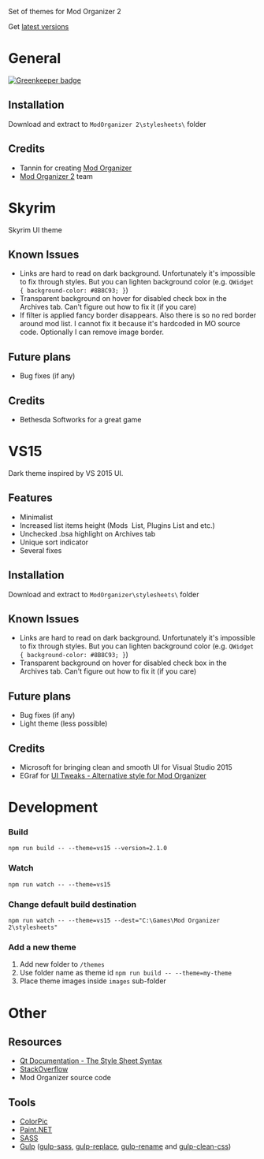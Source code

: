 Set of themes for Mod Organizer 2

Get [latest versions](https://github.com/nikolay-borzov/modorganizer-themes/releases)

# General

[![Greenkeeper badge](https://badges.greenkeeper.io/nikolay-borzov/modorganizer-themes.svg)](https://greenkeeper.io/)

## Installation
Download and extract to `ModOrganizer 2\stylesheets\` folder

## Credits
* Tannin for creating [Mod Organizer](http://www.nexusmods.com/skyrim/mods/1334/?)
* [Mod Organizer 2](https://github.com/ModOrganizer2/modorganizer) team 

# Skyrim

Skyrim UI theme

## Known Issues
* Links are hard to read on dark background. Unfortunately it's impossible to fix through styles. But you can lighten background color (e.g. `QWidget { background-color: #8B8C93; }`)
* Transparent background on hover for disabled check box in the Archives tab. Can't figure out how to fix it (if you care)
* If filter is applied fancy border disappears. Also there is so no red border around mod list. I cannot fix it because it's hardcoded in MO source code. Optionally I can remove image border. 

## Future plans
* Bug fixes (if any)

## Credits
* Bethesda Softworks for a great game

# VS15

Dark theme inspired by VS 2015 UI.

## Features
* Minimalist
* Increased list items height (Mods  List, Plugins List and etc.)
* Unchecked .bsa highlight on Archives tab
* Unique sort indicator
* Several fixes

## Installation
Download and extract to `ModOrganizer\stylesheets\` folder

## Known Issues
* Links are hard to read on dark background. Unfortunately it's impossible to fix through styles. But you can lighten background color (e.g. `QWidget { background-color: #8B8C93; }`)
* Transparent background on hover for disabled check box in the Archives tab. Can't figure out how to fix it (if you care)

## Future plans
* Bug fixes (if any)
* Light theme (less possible)

## Credits
* Microsoft for bringing clean and smooth UI for Visual Studio 2015
* EGraf for [UI Tweaks - Alternative style for Mod Organizer](http://www.nexusmods.com/skyrim/mods/70774/?)


# Development

### Build
```
npm run build -- --theme=vs15 --version=2.1.0
```

### Watch
```
npm run watch -- --theme=vs15
```

### Change default build destination
```
npm run watch -- --theme=vs15 --dest="C:\Games\Mod Organizer 2\stylesheets"
```

### Add a new theme
1. Add new folder to `/themes`
2. Use folder name as theme id `npm run build -- --theme=my-theme`
3. Place theme images inside `images` sub-folder

# Other

## Resources
* [Qt Documentation - The Style Sheet Syntax](http://doc.qt.io/qt-5/stylesheet-syntax.html)
* [StackOverflow](http://stackoverflow.com/)
* Mod Organizer source code

## Tools
* [ColorPic](http://www.iconico.com/colorpic/)
* [Paint.NET](http://www.getpaint.net/index.html)
* [SASS](http://sass-lang.com/)
* [Gulp](http://gulpjs.com/) ([gulp-sass](https://www.npmjs.com/package/gulp-sass), [gulp-replace](https://www.npmjs.com/package/gulp-replace), [gulp-rename](https://www.npmjs.com/package/gulp-rename) and [gulp-clean-css](https://github.com/scniro/gulp-clean-css))

